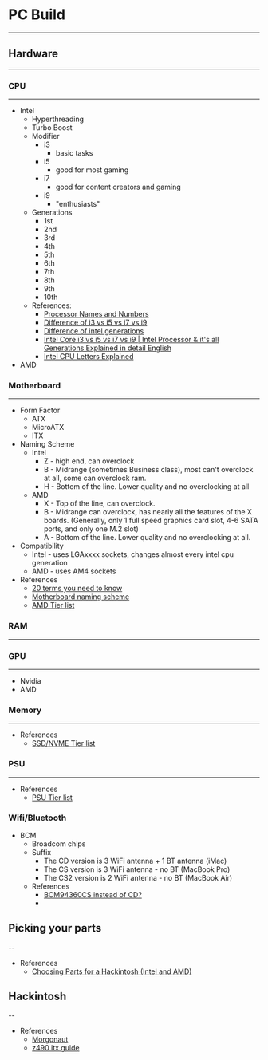 # PC Build
---

## Hardware
---

### CPU
---
* Intel
    * Hyperthreading
    * Turbo Boost
    * Modifier
        * i3
            * basic tasks
        * i5
            * good for most gaming
        * i7
            * good for content creators and gaming
        * i9
            * "enthusiasts"
    * Generations
        * 1st
        * 2nd
        * 3rd
        * 4th
        * 5th
        * 6th
        * 7th
        * 8th
        * 9th
        * 10th
    * References:
        * [Processor Names and Numbers](https://www.intel.com/content/www/us/en/processors/processor-numbers.html)
        * [Difference of i3 vs i5 vs i7 vs i9](https://www.pcguide.com/tips/intel-core-i3-vs-i5-vs-i7-vs-i9/)
        * [Difference of intel generations](https://www.youtube.com/watch?v=UDnLSro0DSY)
        * [Intel Core i3 vs i5 vs i7 vs i9 | Intel Processor & it's all Generations Explained in detail English](https://www.youtube.com/watch?v=UDnLSro0DSY)
        * [Intel CPU Letters Explained](https://www.youtube.com/watch?v=4a9DBU4sROA)
* AMD

### Motherboard
---
* Form Factor
    * ATX
    * MicroATX
    * ITX
* Naming Scheme
    * Intel
        * Z - high end, can overclock
        * B - Midrange (sometimes Business class), most can't overclock at all, some can overclock ram.
        * H - Bottom of the line. Lower quality and no overclocking at all
    * AMD
        * X - Top of the line, can overclock.
        * B - Midrange can overclock, has nearly all the features of the X boards. (Generally, only 1 full speed graphics card slot, 4-6 SATA ports, and only one M.2 slot)
        * A - Bottom of the line. Lower quality and no overclocking at all.
* Compatibility
    * Intel - uses LGAxxxx sockets, changes almost every intel cpu generation
    * AMD - uses AM4 sockets
* References
    * [20 terms you need to know](https://sea.pcmag.com/microsoft-windows-10/21303/buying-a-motherboard-20-terms-you-need-to-know)
    * [Motherboard naming scheme](https://www.reddit.com/r/buildapc/comments/afvaeg/motherboard_naming_scheme/)
    * [AMD Tier list](https://docs.google.com/spreadsheets/d/1d9_E3h8bLp-TXr-0zTJFqqVxdCR9daIVNyMatydkpFA/edit#gid=611478281)

### RAM
---

### GPU
---
* Nvidia
* AMD

### Memory
---
* References
    * [SSD/NVME Tier list](https://linustechtips.com/topic/1092033-ssd-tier-list/)

### PSU
---
* References
    * [PSU Tier list](https://linustechtips.com/topic/1116640-psucultists-psu-tier-list/)

### Wifi/Bluetooth
* BCM
    * Broadcom chips
    * Suffix
        * The CD version is 3 WiFi antenna + 1 BT antenna (iMac)
        * The CS version is 3 WiFi antenna - no BT (MacBook Pro)
        * The CS2 version is 2 WiFi antenna - no BT (MacBook Air)
    * References
        * [BCM94360CS instead of CD?](https://www.tonymacx86.com/threads/bcm94360cs-instead-of-cd.189383/)
        * [](https://www.reddit.com/r/hackintosh/wiki/faq)

## Picking your parts
--
* References
    * [Choosing Parts for a Hackintosh (Intel and AMD)](https://www.youtube.com/watch?v=53uKldnRwq8)

## Hackintosh
--
* References
    * [Morgonaut](https://www.morgonaut.cloud/)
    * [z490 itx guide](https://www.reddit.com/r/hackintosh/comments/i3pega/z490_itx_guide/)

